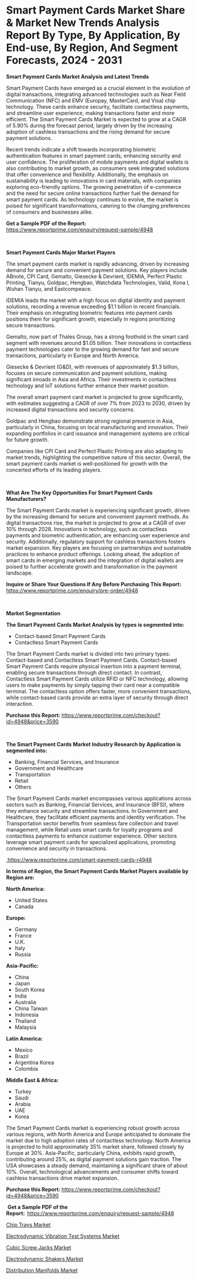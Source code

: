 <p><h1>Smart Payment Cards Market Share & Market New Trends Analysis Report By Type, By Application, By End-use, By Region, And Segment Forecasts, 2024 - 2031</h1></p><p><strong>Smart Payment Cards Market Analysis and Latest Trends</strong></p>
<p><p>Smart Payment Cards have emerged as a crucial element in the evolution of digital transactions, integrating advanced technologies such as Near Field Communication (NFC) and EMV (Europay, MasterCard, and Visa) chip technology. These cards enhance security, facilitate contactless payments, and streamline user experience, making transactions faster and more efficient. The Smart Payment Cards Market is expected to grow at a CAGR of 5.90% during the forecast period, largely driven by the increasing adoption of cashless transactions and the rising demand for secure payment solutions.</p><p>Recent trends indicate a shift towards incorporating biometric authentication features in smart payment cards, enhancing security and user confidence. The proliferation of mobile payments and digital wallets is also contributing to market growth, as consumers seek integrated solutions that offer convenience and flexibility. Additionally, the emphasis on sustainability is leading to innovations in card materials, with companies exploring eco-friendly options. The growing penetration of e-commerce and the need for secure online transactions further fuel the demand for smart payment cards. As technology continues to evolve, the market is poised for significant transformations, catering to the changing preferences of consumers and businesses alike.</p></p>
<p><strong>Get a Sample PDF of the Report:&nbsp;</strong> <a href="https://www.reportprime.com/enquiry/request-sample/4948">https://www.reportprime.com/enquiry/request-sample/4948</a></p>
<p>&nbsp;</p>
<p><strong>Smart Payment Cards Major Market Players</strong></p>
<p><p>The smart payment cards market is rapidly advancing, driven by increasing demand for secure and convenient payment solutions. Key players include ABnote, CPI Card, Gemalto, Giesecke & Devrient, IDEMIA, Perfect Plastic Printing, Tianyu, Goldpac, Hengbao, Watchdata Technologies, Valid, Kona I, Wuhan Tianyu, and Eastcompeace. </p><p>IDEMIA leads the market with a high focus on digital identity and payment solutions, recording a revenue exceeding $1.1 billion in recent financials. Their emphasis on integrating biometric features into payment cards positions them for significant growth, especially in regions prioritizing secure transactions.</p><p>Gemalto, now part of Thales Group, has a strong foothold in the smart card segment with revenues around $1.05 billion. Their innovations in contactless payment technologies cater to the growing demand for fast and secure transactions, particularly in Europe and North America.</p><p>Giesecke & Devrient (G&D), with revenues of approximately $1.3 billion, focuses on secure communication and payment solutions, making significant inroads in Asia and Africa. Their investments in contactless technology and IoT solutions further enhance their market position.</p><p>The overall smart payment card market is projected to grow significantly, with estimates suggesting a CAGR of over 7% from 2023 to 2030, driven by increased digital transactions and security concerns. </p><p>Goldpac and Hengbao demonstrate strong regional presence in Asia, particularly in China, focusing on local manufacturing and innovation. Their expanding portfolios in card issuance and management systems are critical for future growth.</p><p>Companies like CPI Card and Perfect Plastic Printing are also adapting to market trends, highlighting the competitive nature of this sector. Overall, the smart payment cards market is well-positioned for growth with the concerted efforts of its leading players.</p></p>
<p>&nbsp;</p>
<p><strong>What Are The Key Opportunities For Smart Payment Cards Manufacturers?</strong></p>
<p><p>The Smart Payment Cards market is experiencing significant growth, driven by the increasing demand for secure and convenient payment methods. As digital transactions rise, the market is projected to grow at a CAGR of over 10% through 2028. Innovations in technology, such as contactless payments and biometric authentication, are enhancing user experience and security. Additionally, regulatory support for cashless transactions fosters market expansion. Key players are focusing on partnerships and sustainable practices to enhance product offerings. Looking ahead, the adoption of smart cards in emerging markets and the integration of digital wallets are poised to further accelerate growth and transformation in the payment landscape.</p></p>
<p><strong>Inquire or Share Your Questions If Any Before Purchasing This Report:</strong> <a href="https://www.reportprime.com/enquiry/pre-order/4948">https://www.reportprime.com/enquiry/pre-order/4948</a></p>
<p>&nbsp;</p>
<p><strong>Market Segmentation</strong></p>
<p><strong>The Smart Payment Cards Market Analysis by types is segmented into:</strong></p>
<p><ul><li>Contact-based Smart Payment Cards</li><li>Contactless Smart Payment Cards</li></ul></p>
<p><p>The Smart Payment Cards market is divided into two primary types: Contact-based and Contactless Smart Payment Cards. Contact-based Smart Payment Cards require physical insertion into a payment terminal, enabling secure transactions through direct contact. In contrast, Contactless Smart Payment Cards utilize RFID or NFC technology, allowing users to make payments by simply tapping their card near a compatible terminal. The contactless option offers faster, more convenient transactions, while contact-based cards provide an extra layer of security through direct interaction.</p></p>
<p><strong>Purchase this Report:&nbsp;</strong><a href="https://www.reportprime.com/checkout?id=4948&price=3590">https://www.reportprime.com/checkout?id=4948&price=3590</a></p>
<p>&nbsp;</p>
<p><strong>The Smart Payment Cards Market Industry Research by Application is segmented into:</strong></p>
<p><ul><li>Banking, Financial Services, and Insurance</li><li>Government and Healthcare</li><li>Transportation</li><li>Retail</li><li>Others</li></ul></p>
<p><p>The Smart Payment Cards market encompasses various applications across sectors such as Banking, Financial Services, and Insurance (BFSI), where they enhance security and streamline transactions. In Government and Healthcare, they facilitate efficient payments and identity verification. The Transportation sector benefits from seamless fare collection and travel management, while Retail uses smart cards for loyalty programs and contactless payments to enhance customer experience. Other sectors leverage smart payment cards for specialized applications, promoting convenience and security in transactions.</p></p>
<p><a href="https://www.reportprime.com/smart-payment-cards-r4948">&nbsp;https://www.reportprime.com/smart-payment-cards-r4948</a></p>
<p><strong>In terms of Region, the Smart Payment Cards Market Players available by Region are:</strong></p>
<p>
    <p> <strong> North America: </strong>
        <ul>
            <li>United States</li>
            <li>Canada</li>
        </ul>
        </p> 
    <p> <strong> Europe: </strong>
        <ul>
            <li>Germany</li>
            <li>France</li>
            <li>U.K.</li>
            <li>Italy</li>
            <li>Russia</li>
        </ul>
        </p> 
    <p> <strong> Asia-Pacific: </strong>
        <ul>
            <li>China</li>
            <li>Japan</li>
            <li>South Korea</li>
            <li>India</li>
            <li>Australia</li>
            <li>China Taiwan</li>
            <li>Indonesia</li>
            <li>Thailand</li>
            <li>Malaysia</li>
        </ul>
        </p> 
    <p> <strong> Latin America: </strong>
        <ul>
            <li>Mexico</li>
            <li>Brazil</li>
            <li>Argentina Korea</li>
            <li>Colombia</li>
        </ul>
        </p> 
    <p> <strong> Middle East & Africa: </strong>
        <ul>
            <li>Turkey</li>
            <li>Saudi</li>
            <li>Arabia</li>
            <li>UAE</li>
            <li>Korea</li>
        </ul>
    </p>
    </p>
<p><p>The Smart Payment Cards market is experiencing robust growth across various regions, with North America and Europe anticipated to dominate the market due to high adoption rates of contactless technology. North America is projected to hold approximately 35% market share, followed closely by Europe at 30%. Asia-Pacific, particularly China, exhibits rapid growth, contributing around 25%, as digital payment solutions gain traction. The USA showcases a steady demand, maintaining a significant share of about 10%. Overall, technological advancements and consumer shifts toward cashless transactions drive market expansion.</p></p>
<p><strong>Purchase this Report: </strong><a href="https://www.reportprime.com/checkout?id=4948&price=3590">https://www.reportprime.com/checkout?id=4948&price=3590</a></p>
<p>&nbsp;<strong>Get a Sample PDF of the Report:&nbsp;&nbsp;</strong><a href="https://www.reportprime.com/enquiry/request-sample/4948">https://www.reportprime.com/enquiry/request-sample/4948</a></p>
<p><strong></strong></p>
<p><p><a href="https://github.com/tamvrosiya/Market-Research-Report-List-5/blob/main/chip-trays-market.md">Chip Trays Market</a></p><p><a href="https://issuu.com/reportprime-2/docs/electrodynamic-vibration-test-syste_878ba87bfd0596">Electrodynamic Vibration Test Systems Market</a></p><p><a href="https://www.linkedin.com/pulse/how-cubic-screw-jacks-market-evolved-key-trends-regional-t4abe?trackingId=Z37DrZL5TiWIeHZncDxbzA%3D%3D">Cubic Screw Jacks Market</a></p><p><a href="https://issuu.com/reportprime-2/docs/electrodynamic-shakers-market-size-_78b3727ccbbae7">Electrodynamic Shakers Market</a></p><p><a href="https://www.linkedin.com/pulse/distribution-manifolds-market-forecast-global-trends-analysis-y6htf?trackingId=MH7AolGhSx642pm23ylooA%3D%3D">Distribution Manifolds Market</a></p></p>